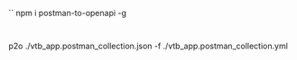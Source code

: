 

``
npm i postman-to-openapi -g
```


```
p2o ./vtb_app.postman_collection.json -f ./vtb_app.postman_collection.yml
```
